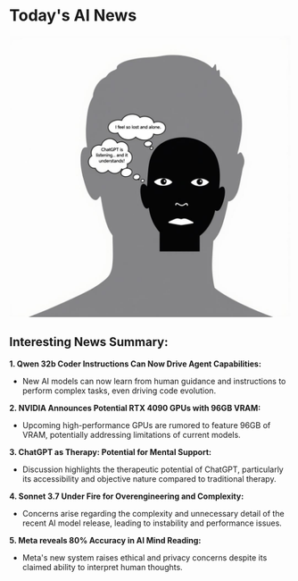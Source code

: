 
# Today's AI News

![Todays Image](pictures/20250305_101217.png)

## Interesting News Summary:

**1. Qwen 32b Coder Instructions Can Now Drive Agent Capabilities:**

- New AI models can now learn from human guidance and instructions to perform complex tasks, even driving code evolution.


**2. NVIDIA Announces Potential RTX 4090 GPUs with 96GB VRAM:**

- Upcoming high-performance GPUs are rumored to feature 96GB of VRAM, potentially addressing limitations of current models.


**3. ChatGPT as Therapy: Potential for Mental Support:**

- Discussion highlights the therapeutic potential of ChatGPT, particularly its accessibility and objective nature compared to traditional therapy.


**4. Sonnet 3.7 Under Fire for Overengineering and Complexity:**

- Concerns arise regarding the complexity and unnecessary detail of the recent AI model release, leading to instability and performance issues.


**5. Meta reveals 80% Accuracy in AI Mind Reading:**

- Meta's new system raises ethical and privacy concerns despite its claimed ability to interpret human thoughts.

